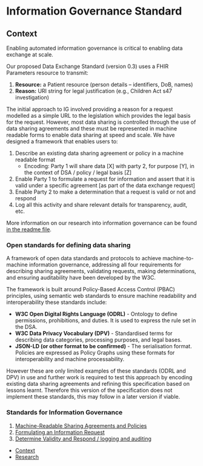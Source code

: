 # Information Governance Standard

## **Context**

Enabling automated information governance is critical to enabling data exchange at scale.

Our proposed Data Exchange Standard (version 0.3) uses a FHIR Parameters resource to transmit:

1. **Resource:** a Patient resource (person details – identifiers, DoB, names)  
2. **Reason:** URI string for legal justification (e.g., Children Act s47 investigation)

The initial approach to IG involved providing a reason for a request modelled as a simple URL to the legislation which provides the legal basis for the request. However, most data sharing is controlled through the use of data sharing agreements and these must be represented in machine readable forms to enable data sharing at speed and scale. We have designed a framework that enables users to:

1. Describe an existing data sharing agreement or policy in a machine readable format  
   * Encoding: Party 1 will share data \[X\] with party 2, for purpose \[Y\], in the context of DSA / policy / legal basis \[Z\]  
2. Enable Party 1 to formulate a request for information and assert that it is valid under a specific agreement \[as part of the data exchange request\]  
3. Enable Party 2 to make a determination that a request is valid or not and respond  
4. Log all this activity and share relevant details for transparency, audit, etc.

More information on our research into information governance can be found [in the readme file](README.md).

### Open standards for defining data sharing

A framework of open data standards and protocols to achieve machine-to-machine information governance, addressing all four requirements for describing sharing agreements, validating requests, making determinations, and ensuring auditability have been developed by the W3C.

The framework is built around Policy-Based Access Control (PBAC) principles, using semantic web standards to ensure machine readability and interoperability these standards include:

* **W3C Open Digital Rights Language (ODRL)** \- Ontology to define permissions, prohibitions, and duties. It is used to express the rule set in the DSA.  
* **W3C Data Privacy Vocabulary (DPV)** \- Standardised terms for describing data categories, processing purposes, and legal bases.	  
* **JSON-LD (or other format to be confirmed)** \- The serialisation format. Policies are expressed as Policy Graphs using these formats for interoperability and machine processability.

However these are only limited examples of these standards (ODRL and DPV) in use and further work is required to test this approach by encoding existing data sharing agreements and refining this specification based on lessons learnt. Therefore this version of the specification does not implement these standards, this may follow in a later version if viable.

### Standards for Information Governance

1. [Machine-Readable Sharing Agreements and Policies](dsa.md)
2. [Formulating an Information Request](request.md)
3. [Determine Validity and Respond / logging and auditing](decide&log.md)
* [Context](context.md)
* [Research](readme.md)

